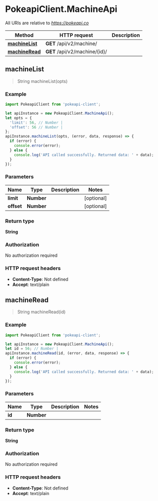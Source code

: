 # PokeapiClient.MachineApi

All URIs are relative to *https://pokeapi.co*

Method | HTTP request | Description
------------- | ------------- | -------------
[**machineList**](MachineApi.md#machineList) | **GET** /api/v2/machine/ | 
[**machineRead**](MachineApi.md#machineRead) | **GET** /api/v2/machine/{id}/ | 



## machineList

> String machineList(opts)



### Example

```javascript
import PokeapiClient from 'pokeapi-client';

let apiInstance = new PokeapiClient.MachineApi();
let opts = {
  'limit': 56, // Number | 
  'offset': 56 // Number | 
};
apiInstance.machineList(opts, (error, data, response) => {
  if (error) {
    console.error(error);
  } else {
    console.log('API called successfully. Returned data: ' + data);
  }
});
```

### Parameters


Name | Type | Description  | Notes
------------- | ------------- | ------------- | -------------
 **limit** | **Number**|  | [optional] 
 **offset** | **Number**|  | [optional] 

### Return type

**String**

### Authorization

No authorization required

### HTTP request headers

- **Content-Type**: Not defined
- **Accept**: text/plain


## machineRead

> String machineRead(id)



### Example

```javascript
import PokeapiClient from 'pokeapi-client';

let apiInstance = new PokeapiClient.MachineApi();
let id = 56; // Number | 
apiInstance.machineRead(id, (error, data, response) => {
  if (error) {
    console.error(error);
  } else {
    console.log('API called successfully. Returned data: ' + data);
  }
});
```

### Parameters


Name | Type | Description  | Notes
------------- | ------------- | ------------- | -------------
 **id** | **Number**|  | 

### Return type

**String**

### Authorization

No authorization required

### HTTP request headers

- **Content-Type**: Not defined
- **Accept**: text/plain

